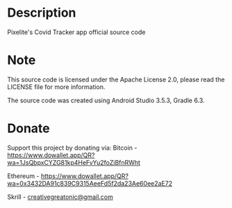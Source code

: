 # Description

Pixelite's Covid Tracker app official source code

# Note

This source code is licensed under the Apache License 2.0, please read the LICENSE file for more information.

The source code was created using Android Studio 3.5.3, Gradle 6.3. 

# Donate

Support this project by donating via: 
Bitcoin - https://www.dowallet.app/QR?wa=1JsQbpxCYZG81kp4HeFvYu2foZiBfnRWht

Ethereum - https://www.dowallet.app/QR?wa=0x3432DA91c839C9315AeeFd5f2da23Ae60ee2aE72

Skrill - creativegreatonic@gmail.com

